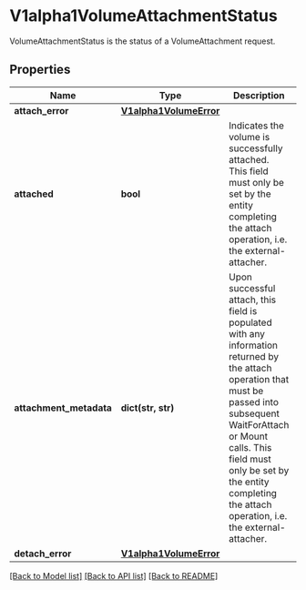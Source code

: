 # V1alpha1VolumeAttachmentStatus

VolumeAttachmentStatus is the status of a VolumeAttachment request.

## Properties
Name | Type | Description | Notes
------------ | ------------- | ------------- | -------------
**attach_error** | [**V1alpha1VolumeError**](V1alpha1VolumeError.md) |  | [optional] 
**attached** | **bool** | Indicates the volume is successfully attached. This field must only be set by the entity completing the attach operation, i.e. the external-attacher. | 
**attachment_metadata** | **dict(str, str)** | Upon successful attach, this field is populated with any information returned by the attach operation that must be passed into subsequent WaitForAttach or Mount calls. This field must only be set by the entity completing the attach operation, i.e. the external-attacher. | [optional] 
**detach_error** | [**V1alpha1VolumeError**](V1alpha1VolumeError.md) |  | [optional] 

[[Back to Model list]](../README.md#documentation-for-models) [[Back to API list]](../README.md#documentation-for-api-endpoints) [[Back to README]](../README.md)


